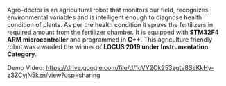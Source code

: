 Agro-doctor is an agricultural robot that monitors our field, recognizes environmental variables and is intelligent enough to diagnose health condition of plants. As per the health condition it sprays the fertilizers in required amount from the fertilizer chamber. 
It is equipped with **STM32F4 ARM microcontroller** and programmed in **C++**. This agriculture friendly robot was awarded the winner of **LOCUS 2019 under Instrumentation Category**.

Demo Video: https://drive.google.com/file/d/1oVY2Ok253zgtv8SeKkHy-z3ZCyjN5kzn/view?usp=sharing
